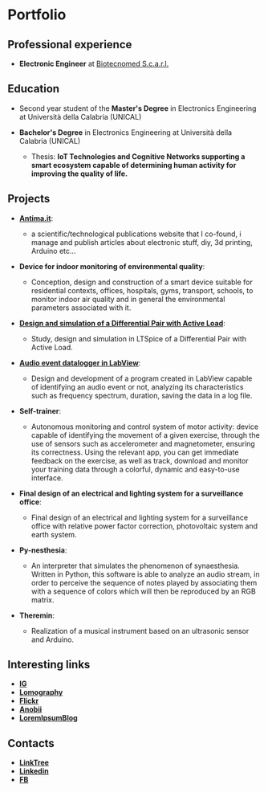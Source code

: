 # Portfolio

## Professional experience
- **Electronic Engineer** at [Biotecnomed S.c.a.r.l.](https://www.biotecnomed.it/)


## Education
- Second year student of the **Master's Degree** in Electronics Engineering at Università della Calabria (UNICAL)

- **Bachelor's Degree** in Electronics Engineering at Università della Calabria (UNICAL)
    - Thesis: __IoT Technologies and Cognitive Networks supporting a smart ecosystem capable of determining human activity for improving the quality of life.__


## Projects
- **[Antima.it](https://antima.it/)**:
    - a scientific/technological publications website that I co-found, i manage and publish articles about electronic stuff, diy, 3d printing, Arduino etc...

- **Device for indoor monitoring of environmental quality**:
    - Conception, design and construction of a smart device suitable for residential contexts, offices, hospitals, gyms, transport, schools, to monitor indoor air quality and in general the environmental parameters associated with it.

- **[Design and simulation of a Differential Pair with Active Load](https://github.com/DeanSupertramp/Progettazione_di_Circuiti_Integrati_Analogici)**:
    - Study, design and simulation in LTSpice of a Differential Pair with Active Load.

- **[Audio event datalogger in LabView](https://github.com/DeanSupertramp/SAM)**:
    - Design and development of a program created in LabView capable of identifying an audio event or not, analyzing its characteristics such as frequency spectrum, duration, saving the data in a log file.

- **Self-trainer**:
    - Autonomous monitoring and control system of motor activity: device capable of identifying the movement of a given exercise, through the use of sensors such as accelerometer and magnetometer, ensuring its correctness. Using the relevant app, you can get immediate feedback on the exercise, as well as track, download and monitor your training data through a colorful, dynamic and easy-to-use interface.

- **Final design of an electrical and lighting system for a surveillance office**:
    - Final design of an electrical and lighting system for a surveillance office with relative power factor correction, photovoltaic system and earth system.

- **Py-nesthesia**:
    - An interpreter that simulates the phenomenon of synaesthesia. Written in Python, this software is able to analyze an audio stream, in order to perceive the sequence of notes played by associating them with a sequence of colors which will then be reproduced by an RGB matrix.

- **Theremin**:
    - Realization of a musical instrument based on an ultrasonic sensor and Arduino.


## Interesting links
- **[IG](https://www.instagram.com/dean_supertramp/)**
- **[Lomography](https://www.lomography.com/homes/deansupertramp)**
- **[Flickr](https://www.flickr.com/photos/deansupertramp/)**
- **[Anobii](http://www.anobii.com/deandondan/profile)**
- **[LoremIpsumBlog](https://theloremipsumblog.wordpress.com/)**


## Contacts
- **[LinkTree](https://linktr.ee/dean_supertramp)**
- **[Linkedin](https://www.linkedin.com/in/andrea-alecce/)**
- **[FB](https://www.facebook.com/andrea.d.alecce)**
